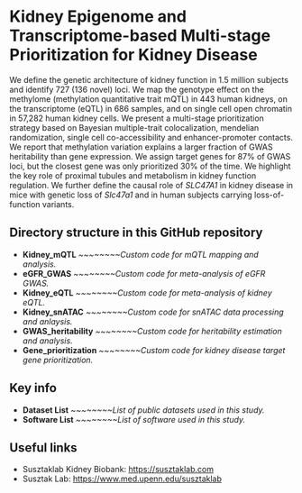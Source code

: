 Kidney Epigenome and Transcriptome-based Multi-stage Prioritization for Kidney Disease
======================================================================================

We define the genetic architecture of kidney function in 1.5 million subjects and identify 727 (136 novel) loci. We map the genotype effect on the methylome (methylation quantitative trait mQTL) in 443 human kidneys, on the transcriptome (eQTL) in 686 samples, and on single cell open chromatin in 57,282 human kidney cells.
We present a multi-stage prioritization strategy based on Bayesian multiple-trait colocalization, mendelian randomization, single cell co-accessibility and enhancer-promoter contacts. We report that methylation variation explains a larger fraction of GWAS heritability than gene expression. We assign target genes for 87% of GWAS loci, but the closest gene was only prioritized 30% of the time. We highlight the key role of proximal tubules and metabolism in kidney function regulation. We further define the causal role of _SLC47A1_ in kidney disease in mice with genetic loss of _Slc47a1_ and in human subjects carrying loss-of-function variants. 


Directory structure in this GitHub repository
----------------------------------------------
- **Kidney_mQTL** *~~~~~~~~Custom code for mQTL mapping and analysis.*
- **eGFR_GWAS** *~~~~~~~~Custom code for meta-analysis of eGFR GWAS.*
- **Kidney_eQTL** *~~~~~~~~Custom code for meta-analysis of kidney eQTL.*
- **Kidney_snATAC** *~~~~~~~~Custom code for snATAC data processing and anlaysis.*
- **GWAS_heritability** *~~~~~~~~Custom code for heritability estimation and analysis.*
- **Gene_prioritization** *~~~~~~~~Custom code for kidney disease target gene prioritization.*


Key info
-------
- **Dataset List** *~~~~~~~~List of public datasets used in this study.*
- **Software List** *~~~~~~~~List of software used in this study.*


Useful links
------------------
- Susztaklab Kidney Biobank: https://susztaklab.com
- Susztak Lab: https://www.med.upenn.edu/susztaklab
